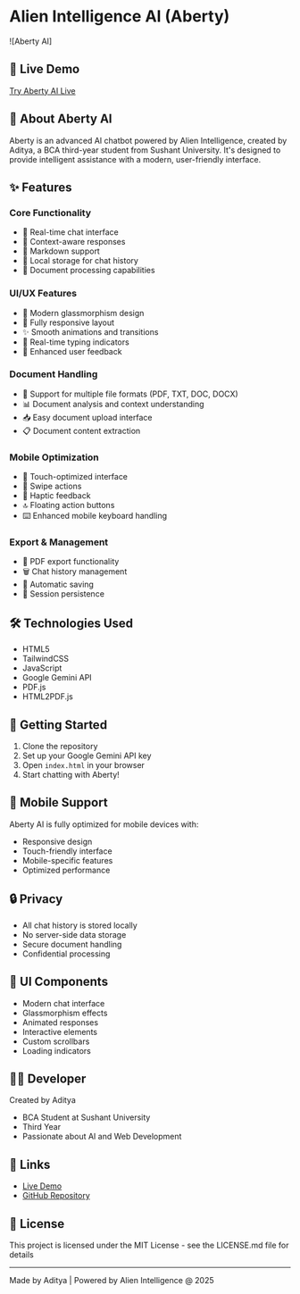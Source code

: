 # Alien Intelligence AI (Aberty)

![Aberty AI]

## 🚀 Live Demo
[Try Aberty AI Live](https://alienintelligenceai.netlify.app/)

## 🤖 About Aberty AI
Aberty is an advanced AI chatbot powered by Alien Intelligence, created by Aditya, a BCA third-year student from Sushant University. It's designed to provide intelligent assistance with a modern, user-friendly interface.

## ✨ Features

### Core Functionality
- 💬 Real-time chat interface
- 🧠 Context-aware responses
- 📝 Markdown support
- 💾 Local storage for chat history
- 📄 Document processing capabilities

### UI/UX Features
- 🎨 Modern glassmorphism design
- 📱 Fully responsive layout
- ✨ Smooth animations and transitions
- 🔄 Real-time typing indicators
- 🎯 Enhanced user feedback

### Document Handling
- 📁 Support for multiple file formats (PDF, TXT, DOC, DOCX)
- 📊 Document analysis and context understanding
- 📥 Easy document upload interface
- 📋 Document content extraction

### Mobile Optimization
- 📱 Touch-optimized interface
- 🔄 Swipe actions
- 📳 Haptic feedback
- 🔝 Floating action buttons
- ⌨️ Enhanced mobile keyboard handling

### Export & Management
- 📑 PDF export functionality
- 🗑️ Chat history management
- 💾 Automatic saving
- 🔄 Session persistence

## 🛠️ Technologies Used
- HTML5
- TailwindCSS
- JavaScript
- Google Gemini API
- PDF.js
- HTML2PDF.js

## 🚀 Getting Started
1. Clone the repository
2. Set up your Google Gemini API key
3. Open `index.html` in your browser
4. Start chatting with Aberty!

## 📱 Mobile Support
Aberty AI is fully optimized for mobile devices with:
- Responsive design
- Touch-friendly interface
- Mobile-specific features
- Optimized performance

## 🔒 Privacy
- All chat history is stored locally
- No server-side data storage
- Secure document handling
- Confidential processing

## 🎨 UI Components
- Modern chat interface
- Glassmorphism effects
- Animated responses
- Interactive elements
- Custom scrollbars
- Loading indicators

## 👨‍💻 Developer
Created by Aditya
- BCA Student at Sushant University
- Third Year
- Passionate about AI and Web Development

## 🔗 Links
- [Live Demo](https://alienintelligenceai.netlify.app/)
- [GitHub Repository](https://github.com/Xenonesis/Alien-Intelligence-AI)

## 📄 License
This project is licensed under the MIT License - see the LICENSE.md file for details

---
Made  by Aditya | Powered by Alien Intelligence @ 2025
